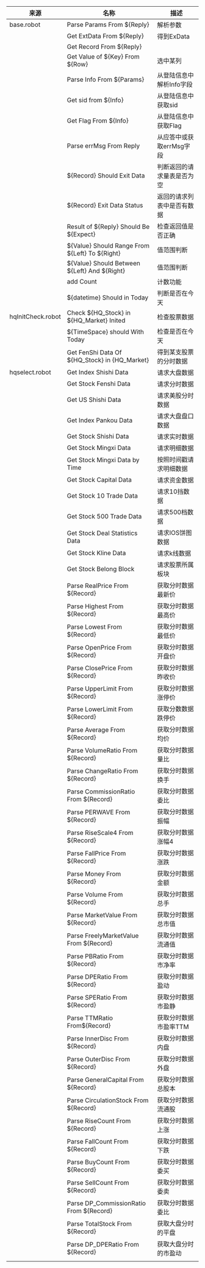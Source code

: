 | 来源              | 名称                                           | 描述                       |
| ----------------- | ---------------------------------------------- | -------------------------- |
| base.robot        | Parse Params From ${Reply}                     | 解析参数                   |
|                   | Get ExtData From ${Reply}                      | 得到ExData                 |
|                   | Get Record From ${Reply}                       |                            |
|                   | Get Value of ${Key} From ${Row}                | 选中某列                   |
|                   | Parse Info From ${Params}                      | 从登陆信息中解析Info字段   |
|                   | Get sid from ${Info}                           | 从登陆信息中获取sid        |
|                   | Get Flag From ${Info}                          | 从登陆信息中获取Flag       |
|                   | Parse errMsg From Reply                        | 从应答中或获取errMsg字段   |
|                   | ${Record} Should Exit Data                     | 判断返回的请求量表是否为空 |
|                   | ${Record} Exit Data Status                     | 返回的请求列表中是否有数据 |
|                   | Result of ${Reply} Should Be ${Expect}         | 检查返回值是否正确         |
|                   | ${Value} Should Range From ${Left} To ${Right} | 值范围判断                 |
|                   | ${Value} Should Between ${Left} And ${Right}   | 值范围判断                 |
|                   | add Count                                      | 计数功能                   |
|                   | ${datetime} Should in Today                    | 判断是否在今天             |
| hqInitCheck.robot | Check ${HQ_Stock} in ${HQ_Market} Inited       | 检查股票数据               |
|                   | ${TimeSpace} should With Today                 | 检查是否在今天             |
|                   | Get FenShi Data Of ${HQ_Stock} in {HQ_Market}  | 得到某支股票的分时数据     |
| hqselect.robot    | Get Index Shishi Data                          | 请求大盘数据               |
|                   | Get Stock Fenshi Data                          | 请求分时数据               |
|                   | Get US Shishi Data                             | 请求美股分时数据           |
|                   | Get Index Pankou Data                          | 请求大盘盘口数据           |
|                   | Get Stock Shishi Data                          | 请求实时数据               |
|                   | Get Stock Mingxi Data                          | 请求明细数据               |
|                   | Get Stock Mingxi Data by Time                  | 按照时间戳请求明细数据     |
|                   | Get Stock Capital Data                         | 请求资金数据               |
|                   | Get Stock 10 Trade Data                        | 请求10挡数据               |
|                   | Get Stock 500 Trade Data                       | 请求500档数据              |
|                   | Get Stock Deal Statistics Data                 | 请求IOS饼图数据            |
|                   | Get Stock Kline Data                           | 请求k线数据                |
|                   | Get Stock Belong Block                         | 请求股票所属板块           |
|                   | Parse RealPrice From ${Record}                 | 获取分时数据最新价         |
|                   | Parse Highest From ${Record}                   | 获取分时数据最高价         |
|                   | Parse Lowest From ${Record}                    | 获取分时数据最低价         |
|                   | Parse OpenPrice From ${Record}                 | 获取分时数据开盘价         |
|                   | Parse ClosePrice From ${Record}                | 获取分时数据昨收价         |
|                   | Parse UpperLimit From ${Record}                | 获取分时数据涨停价         |
|                   | Parse LowerLimit From ${Record}                | 获取分数数据跌停价         |
|                   | Parse Average From ${Record}                   | 获取分时数据均价           |
|                   | Parse VolumeRatio From ${Record}               | 获取分时数据量比           |
|                   | Parse ChangeRatio From ${Record}               | 获取分时数据换手           |
|                   | Parse CommissionRatio From ${Record}           | 获取分时数据委比           |
|                   | Parse PERWAVE From ${Record}                   | 获取分时数据振幅           |
|                   | Parse RiseScale4 From ${Record}                | 获取分时数据涨幅4          |
|                   | Parse FallPrice From ${Record}                 | 获取分时数据涨跌           |
|                   | Parse Money From ${Record}                     | 获取分时数据金额           |
|                   | Parse Volume From ${Record}                    | 获取分时数据总手           |
|                   | Parse MarketValue From ${Record}               | 获取分时数据总市值         |
|                   | Parse FreelyMarketValue From ${Record}         | 获取分时数据流通值         |
|                   | Parse PBRatio From ${Record}                   | 获取分时数据市净率         |
|                   | Parse DPERatio From ${Record}                  | 获取分时数据盈动           |
|                   | Parse SPERatio From ${Record}                  | 获取分时数据市盈静         |
|                   | Parse TTMRatio From${Record}                   | 获取分时数据市盈率TTM      |
|                   | Parse InnerDisc From ${Record}                 | 获取分时数据内盘           |
|                   | Parse OuterDisc From ${Record}                 | 获取分时数据外盘           |
|                   | Parse GeneralCapital From ${Record}            | 获取分时数据总股本         |
|                   | Parse CirculationStock From ${Record}          | 获取分时数据流通股         |
|                   | Parse RiseCount From ${Record}                 | 获取分时数据上涨           |
|                   | Parse FallCount From  ${Record}                | 获取分时数据下跌           |
|                   | Parse BuyCount From ${Record}                  | 获取分时数据委买           |
|                   | Parse SellCount From ${Record}                 | 获取分时数据委卖           |
|                   | Parse DP_CommissionRatio From ${Record}        | 获取分时数据委比           |
|                   | Parse  TotalStock From ${Record}               | 获取大盘分时的平盘         |
|                   | Parse DP_DPERatio From ${Record}               | 获取大盘分时的市盈动       |
|                   |                                                |                            |

